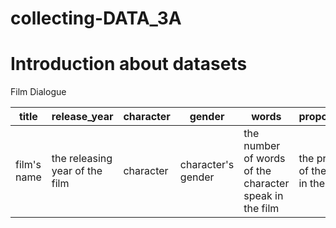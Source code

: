 # collecting-DATA_3A
# Introduction about datasets

Film Dialogue

| title | release_year | character | gender | words | proportion_of_dialogue | age | gross | script_id | 
|-------------|--------|-----|-----|--------------|-------------|----------------|-------------------|-------------------|
| film's name | the releasing year of the film | character | character's gender | the number of words of the character speak in the film | the proportion of words of the character speak in the whole film | the age of the character | gross | the script id of the character | 
